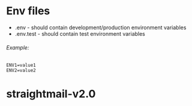 # Env files
- .env - should contain development/production environment variables
- .env.test - should contain test environment variables

###### Example:
```
ENV1=value1
ENV2=value2
```
# straightmail-v2.0
